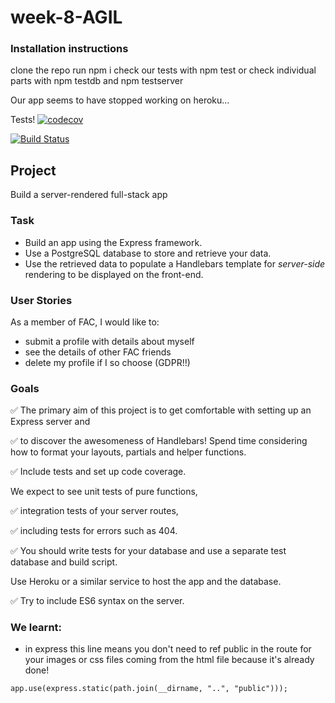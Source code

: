 # week-8-AGIL

### Installation instructions
clone the repo
run npm i 
check our tests with npm test or check individual parts with npm testdb and npm testserver

Our app seems to have stopped working on heroku...

Tests!
[![codecov](https://codecov.io/gh/fac18/week-8-AGIL/branch/master/graph/badge.svg)](https://codecov.io/gh/fac18/week-8-AGIL)

[![Build Status](https://travis-ci.com/fac18/week-8-AGIL.svg?branch=master)](https://travis-ci.com/fac18/week-8-AGIL)

## Project

Build a server-rendered full-stack app

### Task

- Build an app using the Express framework.
- Use a PostgreSQL database to store and retrieve your data.
- Use the retrieved data to populate a Handlebars template for _server-side_ rendering to be displayed on the front-end.

### User Stories
As a member of FAC, I would like to: 

- submit a profile with details about myself
- see the details of other FAC friends
- delete my profile if I so choose (GDPR!!)

### Goals

✅ The primary aim of this project is to get comfortable with setting up an Express server and 

✅ to discover the awesomeness of Handlebars! Spend time considering how to format your layouts, partials and helper functions.

✅ Include tests and set up code coverage.

We expect to see unit tests of pure functions, 

✅ integration tests of your server routes, 

✅ including tests for errors such as 404.

✅  You should write tests for your database and use a separate test database and build script.

Use Heroku or a similar service to host the app and the database.

✅ Try to include ES6 syntax on the server.



### We learnt: 

-  in express this line means you don't need to ref public in the route for your images or css files coming from the html file because it's already done!

``app.use(express.static(path.join(__dirname, "..", "public")));``
